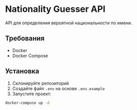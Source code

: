 # Nationality Guesser API

API для определения вероятной национальности по имени.

## Требования

- Docker
- Docker Compose

## Установка

1. Склонируйте репозиторий
2. Создайте файл `.env` на основе `.env.example`
3. Запустите проект:

```bash
docker-compose up -d